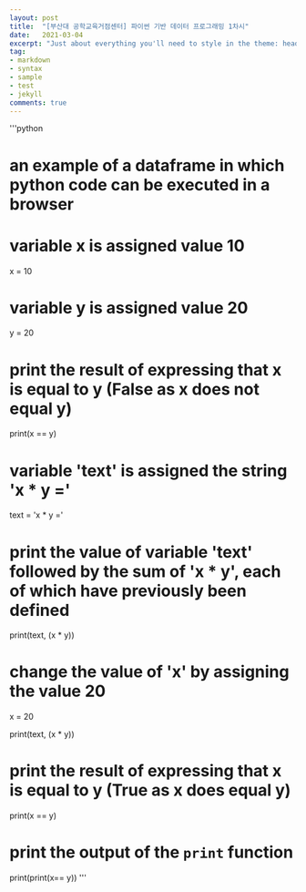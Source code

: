 ```yaml
---
layout: post
title:  "[부산대 공학교육거점센터] 파이썬 기반 데이터 프로그래밍 1차시"
date:   2021-03-04
excerpt: "Just about everything you'll need to style in the theme: headings, paragraphs, blockquotes, tables, code blocks, and more."
tag:
- markdown 
- syntax
- sample
- test
- jekyll
comments: true
---
```


'''python
# an example of a dataframe in which python code can be executed in a browser

# variable x is assigned value 10
x = 10

# variable y is assigned value 20
y = 20

# print the result of expressing that x is equal to y (False as x does not equal y)
print(x == y)

# variable 'text' is assigned the string 'x * y ='
text = 'x * y ='

# print the value of variable 'text' followed by the sum of 'x * y', each of which have previously been defined
print(text, (x * y))

# change the value of 'x' by assigning the value 20
x = 20

print(text, (x * y))

# print the result of expressing that x is equal to y (True as x does equal y)
print(x == y)

# print the output of the `print` function
print(print(x== y))
'''
